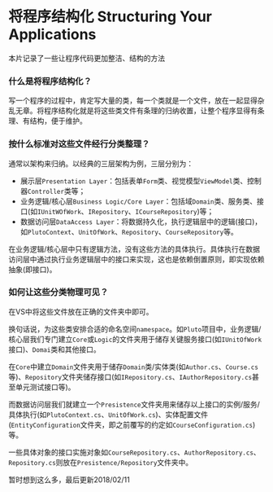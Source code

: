 # 将程序结构化 Structuring Your Applications
本片记录了一些让程序代码更加整洁、结构的方法

### 什么是将程序结构化？
写一个程序的过程中，肯定写大量的类，每一个类就是一个文件，放在一起显得杂乱无章。将程序结构化就是将这些类文件有条理的归纳收置，让整个程序显得有条理、有结构，便于维护。

### 按什么标准对这些文件经行分类整理？
通常以架构来归纳。以经典的三层架构为例，三层分别为：
* 展示层`Presentation Layer`：包括表单`Form`类、视觉模型`ViewModel`类、控制器`Controller`类等；
* 业务逻辑/核心层`Business Logic/Core Layer`：包括域`Domain`类、服务类、接口(如`IUnitWOfWork`、`IRepository`、`ICourseRepository`)等；
* 数据访问层`DataAccess Layer`：将数据持久化，执行逻辑层中的逻辑(接口)，如`PlutoContext`、`UnitOfWork`、`Repository`、`CourseRepository`等。

在业务逻辑/核心层中只有逻辑方法，没有这些方法的具体执行。具体执行在数据访问层中通过执行业务逻辑层中的接口来实现，这也是依赖倒置原则，即实现依赖抽象(即接口)。

### 如何让这些分类物理可见？
在VS中将这些文件放在正确的文件夹中即可。

换句话说，为这些类安排合适的命名空间`namespace`。如`Pluto`项目中，业务逻辑/核心层我们专门建立`Core`或`Logic`的文件夹用于储存关键服务接口(如`IUnitOfWork`接口)、`Domai`类和其他接口。

在`Core`中建立`Domain`文件夹用于储存`Domain`类/实体类(如`Author.cs`、`Course.cs`等)、`Repository`文件夹储存接口(如`IRepository.cs`、`IAuthorRepository.cs`甚至单元测试接口等)。

而数据访问层我们就建立一个`Presistence`文件夹用来储存以上接口的实例/服务/具体执行(如`PlutoContext.cs`、`UnitOfWork.cs`)、实体配置文件(`EntityConfiguration`文件夹，即之前覆写的约定如`CourseConfiguration.cs`)等。

一些具体对象的接口实施对象如`CourseRepository.cs`、`AuthorRepository.cs`、`Repository.cs`则放在`Presistence/Repository`文件夹中。

暂时想到这么多，最后更新2018/02/11
